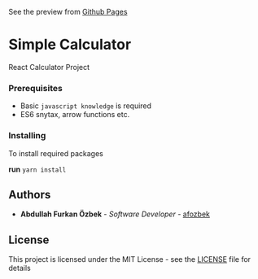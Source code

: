 See the preview from [Github Pages](https://afozbek.github.io/React-Calculator-Project/)

# Simple Calculator

React Calculator Project

### Prerequisites

- Basic `javascript knowledge` is required
- ES6 snytax, arrow functions etc.

### Installing

To install required packages 

**run** `yarn install`

## Authors

* **Abdullah Furkan Özbek** - *Software Developer* - [afozbek](https://github.com/afozbek)

## License

This project is licensed under the MIT License - see the [LICENSE](LICENSE) file for details
